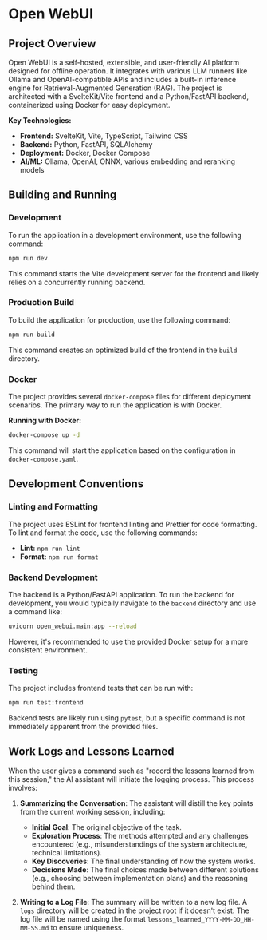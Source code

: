 # Open WebUI

## Project Overview

Open WebUI is a self-hosted, extensible, and user-friendly AI platform designed for offline operation. It integrates with various LLM runners like Ollama and OpenAI-compatible APIs and includes a built-in inference engine for Retrieval-Augmented Generation (RAG). The project is architected with a SvelteKit/Vite frontend and a Python/FastAPI backend, containerized using Docker for easy deployment.

**Key Technologies:**

*   **Frontend:** SvelteKit, Vite, TypeScript, Tailwind CSS
*   **Backend:** Python, FastAPI, SQLAlchemy
*   **Deployment:** Docker, Docker Compose
*   **AI/ML:** Ollama, OpenAI, ONNX, various embedding and reranking models

## Building and Running

### Development

To run the application in a development environment, use the following command:

```bash
npm run dev
```

This command starts the Vite development server for the frontend and likely relies on a concurrently running backend.

### Production Build

To build the application for production, use the following command:

```bash
npm run build
```

This command creates an optimized build of the frontend in the `build` directory.

### Docker

The project provides several `docker-compose` files for different deployment scenarios. The primary way to run the application is with Docker.

**Running with Docker:**

```bash
docker-compose up -d
```

This command will start the application based on the configuration in `docker-compose.yaml`.

## Development Conventions

### Linting and Formatting

The project uses ESLint for frontend linting and Prettier for code formatting. To lint and format the code, use the following commands:

*   **Lint:** `npm run lint`
*   **Format:** `npm run format`

### Backend Development

The backend is a Python/FastAPI application. To run the backend for development, you would typically navigate to the `backend` directory and use a command like:

```bash
uvicorn open_webui.main:app --reload
```

However, it's recommended to use the provided Docker setup for a more consistent environment.

### Testing

The project includes frontend tests that can be run with:

```bash
npm run test:frontend
```

Backend tests are likely run using `pytest`, but a specific command is not immediately apparent from the provided files.

## Work Logs and Lessons Learned

When the user gives a command such as "record the lessons learned from this session," the AI assistant will initiate the logging process. This process involves:

1.  **Summarizing the Conversation**: The assistant will distill the key points from the current working session, including:
    *   **Initial Goal**: The original objective of the task.
    *   **Exploration Process**: The methods attempted and any challenges encountered (e.g., misunderstandings of the system architecture, technical limitations).
    *   **Key Discoveries**: The final understanding of how the system works.
    *   **Decisions Made**: The final choices made between different solutions (e.g., choosing between implementation plans) and the reasoning behind them.

2.  **Writing to a Log File**: The summary will be written to a new log file. A `logs` directory will be created in the project root if it doesn't exist. The log file will be named using the format `lessons_learned_YYYY-MM-DD_HH-MM-SS.md` to ensure uniqueness.
